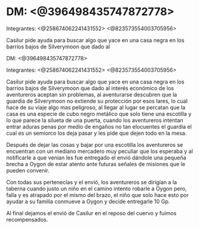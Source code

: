 # DM: <@396498435747872778> 

Integrantes: <@258674062241431552>   <@823573554003705956> 

Casilur pide ayuda para buscar algo que yace en una casa negra en los barrios bajos de Silverymoon que dado al 

DM: <@396498435747872778> 

Integrantes: <@258674062241431552>   <@823573554003705956> 

Casilur pide ayuda para buscar algo que yace en una casa negra en los barrios bajos de Silverymoon que dado al interés económico de los aventureros aceptan sin problemas, al aventurarse descubren que la guardia de Silverymoon no extiende su protección por esos lares, lo cual hace de su viaje algo mas peligroso, al llegar al lugar se percatan que la casa es una especie de cubo negro metálico  que solo tiene una escotilla y lo que parece la silueta de una puerta, cuando los aventureros intentan entrar aduras penas por medio de engaños no tan elocuentes el guardia el cual es un semiorco los deja pasar y les pide que dejen todo en la mesa.

Después de dejar las cosas y bajar por una escotilla los aventureros se encuentran con un mediano mercadero muy peculiar que los esperaba y al notificarle a que venían les fue entregado el envió  dándole una pequeña brecha a Oygon de estar atento ante futuras señales de misiones que le pueden convenir.

Con todas sus pertenecías y el envió, los aventureros se dirigían a la taberna cuando justo un niño en el camino intento robarle a Oygon pero, falla y es atrapado por el mismo del brazo, el niño que solo hace esto por ayudar a su familia conmueve a Oygon y decide entregarle 10 Gp.

Al final dejamos el envió de Casilur en el reposo del cuervo y fuimos recompensados.

